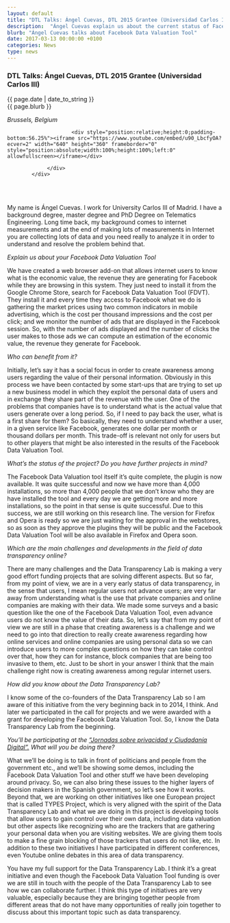 ```yaml
---
layout: default
title: "DTL Talks: Ángel Cuevas, DTL 2015 Grantee (Universidad Carlos III)"
description:  "Ángel Cuevas explain us about the current status of Facebook Data Valuation Tool and their upcoming projects"
blurb: "Ángel Cuevas talks about Facebook Data Valuation Tool"
date: 2017-03-13 00:00:00 +0100
categories: News
type: news
---
```


<div class="post-container">
<h3>DTL Talks: Ángel Cuevas, DTL 2015 Grantee (Universidad Carlos III)</h3> 


<div class="post-date">
{{ page.date | date_to_string }}
</div>

<div class="blurb">
{{ page.blurb }}
</div>

<div class="post-body">
<p><span style="font-style:italic;">Brussels, Belgium</span></p>
<div class="row">
				 <div class="col-sm-12"> 
 
				 

				 		 <div style="position:relative;height:0;padding-bottom:56.25%"><iframe src="https://www.youtube.com/embed/u90_LbcfyOA?ecver=2" width="640" height="360" frameborder="0" style="position:absolute;width:100%;height:100%;left:0" allowfullscreen></iframe></div>
					
				 </div>		     
			</div>
<br>
<br>

<p>My name is Ángel Cuevas. I work for University Carlos III of Madrid. I have a background degree, master degree and PhD Degree on Telematics Engineering. Long time back, my background comes to internet measurements and at the end of making lots of measurements in Internet you are collecting lots of data and you need really to analyze it in order to understand and resolve the problem behind that. </p>

<p><em>Explain us about your Facebook Data Valuation Tool</em></p>
<p>We have created a web browser add-on that allows internet users to know what is the economic value, the revenue they are generating for Facebook while they are browsing in this system. They just need to install it from the Google Chrome Store, search for Facebook Data Valuation Tool (FDVT). They install it and every time they access to Facebook what we do is gathering the market prices using two common indicators in mobile advertising, which is the cost per thousand impressions and the cost per click; and we monitor the number of ads that are displayed in the Facebook session. So, with the number of ads displayed and the number of clicks the user makes to those ads we can compute an estimation of the economic value, the revenue they generate for Facebook.</p>

<p><em>Who can benefit from it?</em></p>
<p>Initially, let’s say it has a social focus in order to create awareness among users regarding the value of their personal information. Obviously in this process we have been contacted by some start-ups that are trying to set up a new business model in which they exploit the personal data of users and in exchange they share part of the revenue with the user. One of the problems that companies have is to understand what is the actual value that users generate over a long period. So, if I need to pay back the user, what is a first share for them? So basically, they need to understand whether a user, in a given service like Facebook, generates one dollar per month or thousand dollars per month. This trade-off is relevant not only for users but to other players that might be also interested in the results of the Facebook Data Valuation Tool.</p>

<p><em>What’s the status of the project? Do you have further projects in mind?</em></p>
<p>The Facebook Data Valuation tool itself it’s quite complete, the plugin is now available. It was quite successful and now we have more than 4,000 installations, so more than 4,000 people that we don’t know who they are have installed the tool and every day we are getting more and more installations, so the point in that sense is quite successful. Due to this success, we are still working on this research line. The version for Firefox and Opera is ready so we are just waiting for the approval in the webstores, so as soon as they approve the plugins they will be public and the Facebook Data Valuation Tool will be also available in Firefox and Opera soon.</p>

<p><em>Which are the main challenges and developments in the field of data transparency online?</em></p>
<p>There are many challenges and the Data Transparency Lab is making a very good effort funding projects that are solving different aspects. But so far, from my point of view, we are in a very early status of data transparency, in the sense that users, I mean regular users not advance users; are very far away from understanding what is the use that private companies and online companies are making with their data. We made some surveys and a basic question like the one of the Facebook Data Valuation Tool, even advance users do not know the value of their data. So, let’s say that from my point of view we are still in a phase that creating awareness is a challenge and we need to go into that direction to really create awareness regarding how online services and online companies are using personal data so we can introduce users to more complex questions on how they can take control over that, how they can for instance, block companies that are being too invasive to them, etc. Just to be short in your answer I think that the main challenge right now is creating awareness among regular internet users.</p>

<p><em>How did you know about the Data Transparency Lab?</em></p>
<p>I know some of the co-founders of the Data Transparency Lab so I am aware of this initiative from the very beginning back in to 2014, I think. And later we participated in the call for projects and we were awarded with a grant for developing the Facebook Data Valuation Tool. So, I know the Data Transparency Lab from the beginning. </p>

<p><em>You’ll be participating at the <a href="http://www.testdeprivacidad.org/jornada/#banner"> “Jornadas sobre privacidad y Ciudadanía Digital”.</a> What will you be doing there?</em></p>
<p>What we’ll be doing is to talk in front of politicians and people from the government etc., and we’ll be showing some demos, including the Facebook Data Valuation Tool and other stuff we have been developing around privacy. So, we can also bring these issues to the higher layers of decision makers in the Spanish government, so let’s see how it works. Beyond that, we are working on other initiatives like one European project that is called TYPES Project, which is very aligned with the spirit of the Data Transparency Lab and what we are doing in this project is developing tools that allow users to gain control over their own data, including data valuation but other aspects like recognizing who are the trackers that are gathering your personal data when you are visiting websites. We are giving them tools to make a fine grain blocking of those trackers that users do not like, etc. In addition to these two initiatives I have participated in different conferences, even Youtube online debates in this area of data transparency. </p>

<p>You have my full support for the Data Transparency Lab. I think it’s a great initiative and even though the Facebook Data Valuation Tool funding is over we are still in touch with the people of the Data Transparency Lab to see how we can collaborate further. I think this type of initiatives are very valuable, especially because they are bringing together people from different areas that do not have many opportunities of really join together to discuss about this important topic such as data transparency. </p>



<!-- close post body -->
</div>
</div>
